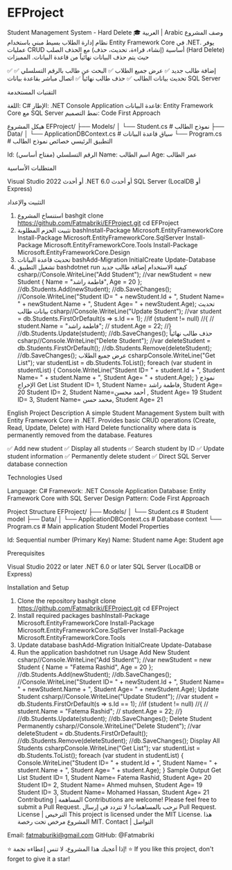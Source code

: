 # EFProject
Student Management System - Hard Delete 🎓
العربية | Arabic
وصف المشروع
نظام إدارة الطلاب بسيط مبني باستخدام Entity Framework Core في .NET. يوفر عمليات CRUD أساسية (إنشاء، قراءة، تحديث، حذف) مع الحذف الصلب (Hard Delete) حيث يتم حذف البيانات نهائياً من قاعدة البيانات.
المميزات

✅ إضافة طالب جديد
✅ عرض جميع الطلاب
✅ البحث عن طالب بالرقم التسلسلي
✅ تحديث بيانات الطالب
✅ حذف طالب نهائياً
✅ اتصال مباشر بقاعدة بيانات SQL Server

التقنيات المستخدمة

اللغة: C#
الإطار: .NET Console Application
قاعدة البيانات: Entity Framework Core مع SQL Server
نمط التصميم: Code First Approach

هيكل المشروع
EFProject/
├── Models/
│   └── Student.cs          # نموذج الطالب
├── Data/
│   └── ApplicationDBContext.cs  # سياق قاعدة البيانات
└── Program.cs              # التطبيق الرئيسي
خصائص نموذج الطالب

Id: الرقم التسلسلي (مفتاح أساسي)
Name: اسم الطالب
Age: عمر الطالب

المتطلبات الأساسية

Visual Studio 2022 أو أحدث
.NET 6.0 أو أحدث
SQL Server (LocalDB أو Express)

التثبيت والإعداد
1. استنساخ المشروع
bashgit clone https://github.com/Fatmabriki/EFProject.git
cd EFProject
2. تثبيت الحزم المطلوبة
bashInstall-Package Microsoft.EntityFrameworkCore
Install-Package Microsoft.EntityFrameworkCore.SqlServer
Install-Package Microsoft.EntityFrameworkCore.Tools
Install-Package Microsoft.EntityFrameworkCore.Design
3. تحديث قاعدة البيانات
bashAdd-Migration InitialCreate
Update-Database
4. تشغيل التطبيق
bashdotnet run
كيفية الاستخدام
إضافة طالب جديد
csharp//Console.WriteLine("Add Student");
//var newStudent = new Student { Name = "فاطمة راشد", Age = 20 };
//db.Students.Add(newStudent);
//db.SaveChanges();
//Console.WriteLine("Student ID= " + newStudent.Id + ", Student Name= " + newStudent.Name + ", Student Age= " + newStudent.Age);
تحديث بيانات طالب
csharp//Console.WriteLine("Update Student");
//var student = db.Students.FirstOrDefault(s => s.Id == 1);
//if (student != null)
//{
//    student.Name = "فاطمة راشد";
//    student.Age = 22;
//}
//db.Students.Update(student);
//db.SaveChanges();
حذف طالب نهائياً
csharp//Console.WriteLine("Delete Student");
//var deleteStudent = db.Students.FirstOrDefault();
//db.Students.Remove(deleteStudent);
//db.SaveChanges();
عرض جميع الطلاب
csharpConsole.WriteLine("Get List");
var studentList = db.Students.ToList();
foreach (var student in studentList)
{
    Console.WriteLine("Student ID= " + student.Id + ", Student Name= " + student.Name + ", Student Age= " + student.Age);
}
نموذج الإخراج
Get List
Student ID= 1, Student Name= فاطمة راشد, Student Age= 20
Student ID= 2, Student Name=أحمد محسن , Student Age= 19
Student ID= 3, Student Name= محمد حسن, Student Age= 21

English
Project Description
A simple Student Management System built with Entity Framework Core in .NET. Provides basic CRUD operations (Create, Read, Update, Delete) with Hard Delete functionality where data is permanently removed from the database.
Features

✅ Add new student
✅ Display all students
✅ Search student by ID
✅ Update student information
✅ Permanently delete student
✅ Direct SQL Server database connection

Technologies Used

Language: C#
Framework: .NET Console Application
Database: Entity Framework Core with SQL Server
Design Pattern: Code First Approach

Project Structure
EFProject/
├── Models/
│   └── Student.cs          # Student model
├── Data/
│   └── ApplicationDBContext.cs  # Database context
└── Program.cs              # Main application
Student Model Properties

Id: Sequential number (Primary Key)
Name: Student name
Age: Student age

Prerequisites

Visual Studio 2022 or later
.NET 6.0 or later
SQL Server (LocalDB or Express)

Installation and Setup
1. Clone the repository
bashgit clone https://github.com/Fatmabriki/EFProject.git
cd EFProject
2. Install required packages
bashInstall-Package Microsoft.EntityFrameworkCore
Install-Package Microsoft.EntityFrameworkCore.SqlServer
Install-Package Microsoft.EntityFrameworkCore.Tools
3. Update database
bashAdd-Migration InitialCreate
Update-Database
4. Run the application
bashdotnet run
Usage
Add New Student
csharp//Console.WriteLine("Add Student");
//var newStudent = new Student { Name = "Fatema Rashid", Age = 20 };
//db.Students.Add(newStudent);
//db.SaveChanges();
//Console.WriteLine("Student ID= " + newStudent.Id + ", Student Name= " + newStudent.Name + ", Student Age= " + newStudent.Age);
Update Student
csharp//Console.WriteLine("Update Student");
//var student = db.Students.FirstOrDefault(s => s.Id == 1);
//if (student != null)
//{
//    student.Name = "Fatema Rashid";
//    student.Age = 22;
//}
//db.Students.Update(student);
//db.SaveChanges();
Delete Student Permanently
csharp//Console.WriteLine("Delete Student");
//var deleteStudent = db.Students.FirstOrDefault();
//db.Students.Remove(deleteStudent);
//db.SaveChanges();
Display All Students
csharpConsole.WriteLine("Get List");
var studentList = db.Students.ToList();
foreach (var student in studentList)
{
    Console.WriteLine("Student ID= " + student.Id + ", Student Name= " + student.Name + ", Student Age= " + student.Age);
}
Sample Output
Get List
Student ID= 1, Student Name= Fatema Rashid, Student Age= 20
Student ID= 2, Student Name= Ahmed muhsen, Student Age= 19
Student ID= 3, Student Name= Mohamed Hassan, Student Age= 21
Contributing | المساهمة
Contributions are welcome! Please feel free to submit a Pull Request.
نرحب بالمساهمات! لا تتردد في إرسال Pull Request.
License | الترخيص
This project is licensed under the MIT License.
هذا المشروع مرخص تحت رخصة MIT.
Contact | التواصل

Email: fatmaburiki@gmail.com
GitHub: @Fatmabriki


⭐ إذا أعجبك هذا المشروع، لا تنس إعطاءه نجمة!
⭐ If you like this project, don't forget to give it a star!
